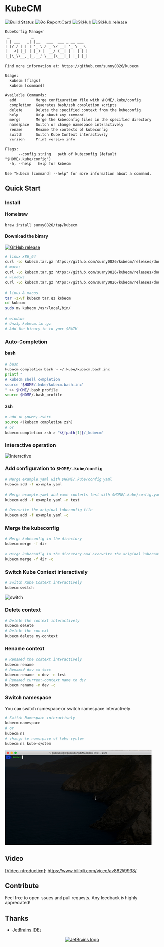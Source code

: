 # KubeCM

[![Build Status](https://travis-ci.org/sunny0826/kubecm.svg?branch=master)](https://travis-ci.org/sunny0826/kubecm)
[![Go Report Card](https://goreportcard.com/badge/github.com/sunny0826/kubecm)](https://goreportcard.com/report/github.com/sunny0826/kubecm)
![GitHub](https://img.shields.io/github/license/sunny0826/kubecm.svg)
[![GitHub release](https://img.shields.io/github/release/sunny0826/kubecm)](https://github.com/sunny0826/kubecm/releases)

```text
KubeConfig Manager
 _          _
| | ___   _| |__   ___  ___ _ __ ___
| |/ / | | | '_ \ / _ \/ __| '_ \ _ \
|   <| |_| | |_) |  __/ (__| | | | | |
|_|\_\\__,_|_.__/ \___|\___|_| |_| |_|

Find more information at: https://github.com/sunny0826/kubecm

Usage:
  kubecm [flags]
  kubecm [command]

Available Commands:
  add         Merge configuration file with $HOME/.kube/config
  completion  Generates bash/zsh completion scripts
  delete      Delete the specified context from the kubeconfig
  help        Help about any command
  merge       Merge the kubeconfig files in the specified directory
  namespace   Switch or change namespace interactively
  rename      Rename the contexts of kubeconfig
  switch      Switch Kube Context interactively
  version     Print version info

Flags:
      --config string   path of kubeconfig (default "$HOME/.kube/config")
  -h, --help   help for kubecm

Use "kubecm [command] --help" for more information about a command.
```

## Quick Start

### Install

#### Homebrew

```bash
brew install sunny0826/tap/kubecm
```

#### Download the binary

[![GitHub release](https://img.shields.io/github/release/sunny0826/kubecm)](https://github.com/sunny0826/kubecm/releases)

```bash
# linux x86_64
curl -Lo kubecm.tar.gz https://github.com/sunny0826/kubecm/releases/download/v${VERSION}/kubecm_${VERSION}_Linux_x86_64.tar.gz
# macos
curl -Lo kubecm.tar.gz https://github.com/sunny0826/kubecm/releases/download/v${VERSION}/kubecm_${VERSION}_Darwin_x86_64.tar.gz
# windows
curl -Lo kubecm.tar.gz https://github.com/sunny0826/kubecm/releases/download/v${VERSION}/kubecm_${VERSION}_Windows_x86_64.tar.gz

# linux & macos
tar -zxvf kubecm.tar.gz kubecm
cd kubecm
sudo mv kubecm /usr/local/bin/

# windows
# Unzip kubecm.tar.gz
# Add the binary in to your $PATH
```

### Auto-Completion

#### bash

```bash
# bash
kubecm completion bash > ~/.kube/kubecm.bash.inc
printf "
# kubecm shell completion
source '$HOME/.kube/kubecm.bash.inc'
" >> $HOME/.bash_profile
source $HOME/.bash_profile
```

#### zsh

```bash
# add to $HOME/.zshrc 
source <(kubecm completion zsh)
# or
kubecm completion zsh > "${fpath[1]}/_kubecm"
```

### Interactive operation

![Interactive](dosc/Interaction.gif)

### Add configuration to `$HOME/.kube/config`

```bash
# Merge example.yaml with $HOME/.kube/config.yaml
kubecm add -f example.yaml 

# Merge example.yaml and name contexts test with $HOME/.kube/config.yaml
kubecm add -f example.yaml -n test

# Overwrite the original kubeconfig file
kubecm add -f example.yaml -c
```

### Merge the kubeconfig

```bash
# Merge kubeconfig in the directory
kubecm merge -f dir

# Merge kubeconfig in the directory and overwrite the original kubeconfig file
kubecm merge -f dir -c
```

### Switch Kube Context interactively

```bash
# Switch Kube Context interactively
kubecm switch
```
![switch](dosc/switch.gif)

### Delete context

```bash
# Delete the context interactively
kubecm delete
# Delete the context
kubecm delete my-context
```
### Rename context

```bash
# Renamed the context interactively
kubecm rename
# Renamed dev to test
kubecm rename -o dev -n test
# Renamed current-context name to dev
kubecm rename -n dev -c
```
 
### Switch namespace

You can switch namespace or switch namespace interactively

```bash
# Switch Namespace interactively
kubecm namespace
# or
kubecm ns
# change to namespace of kube-system
kubecm ns kube-system
``` 
![ns](dosc/ns.gif)

## Video

[[Video introduction](https://www.bilibili.com/video/av88259938/)]: https://www.bilibili.com/video/av88259938/


## Contribute

Feel free to open issues and pull requests. Any feedback is highly appreciated!

## Thanks

- [JetBrains IDEs](https://www.jetbrains.com/?from=kubecm)

<p align="center">
  <a href="https://www.jetbrains.com/?from=kubecm" title="前往官网了解JetBrains出品的IDEs">
    <img src="dosc/jetbrains.svg" width="128" alt="JetBrains logo">
  </a>
</p>
